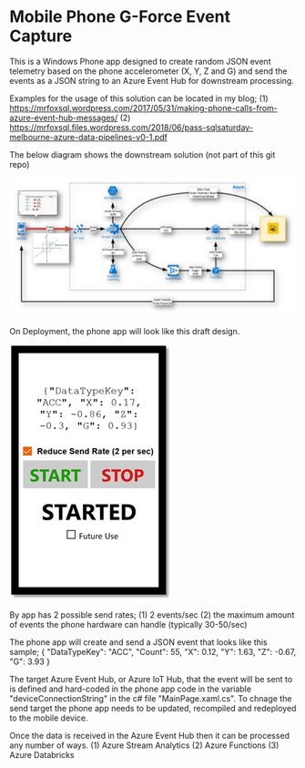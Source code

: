 # Mobile Phone G-Force Event Capture
This is a Windows Phone app designed to create random JSON event telemetry based on the phone accelerometer (X, Y, Z and G) and send the events as a JSON string to an Azure Event Hub for downstream processing.

Examples for the usage of this solution can be located in my blog;
(1) https://mrfoxsql.wordpress.com/2017/05/31/making-phone-calls-from-azure-event-hub-messages/
(2) https://mrfoxsql.files.wordpress.com/2018/06/pass-sqlsaturday-melbourne-azure-data-pipelines-v0-1.pdf


The below diagram shows the downstream solution (not part of this git repo)

![alt text](https://github.com/rolftesmer/PhoneCaptureGForce/blob/master/media/architecture.jpg)

On Deployment, the phone app will look like this draft design.

![alt text](https://github.com/rolftesmer/PhoneCaptureGForce/blob/master/media/mobile.jpg)

By app has 2 possible send rates; 
(1) 2 events/sec
(2) the maximum amount of events the phone hardware can handle (typically 30-50/sec)

The phone app will create and send a JSON event that looks like this sample;
{
	"DataTypeKey": "ACC", 
	"Count": 55, 
	"X": 0.12, 
	"Y": 1.63, 
	"Z": -0.67, 
	"G": 3.93
}

The target Azure Event Hub, or Azure IoT Hub, that the event will be sent to is defined and hard-coded in the phone app code in the variable "deviceConnectionString" in the c# file "MainPage.xaml.cs".  To chnage the send target the phone app needs to be updated, recompiled and redeployed to the mobile device.

Once the data is received in the Azure Event Hub then it can be processed any number of ways.
(1) Azure Stream Analytics
(2) Azure Functions
(3) Azure Databricks
